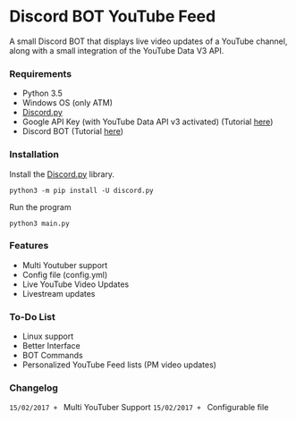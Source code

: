 # Discord BOT YouTube Feed

A small Discord BOT that displays live video updates of a YouTube channel, along with a small integration of the YouTube Data V3 API.

### Requirements
- Python 3.5
- Windows OS (only ATM)
- [Discord.py](https://github.com/Rapptz/discord.py)
- Google API Key (with YouTube Data API v3 activated) (Tutorial [here](https://developers.google.com/youtube/v3/getting-started))
- Discord BOT (Tutorial [here](https://github.com/reactiflux/discord-irc/wiki/Creating-a-discord-bot-&-getting-a-token))

### Installation
Install the [Discord.py](https://github.com/Rapptz/discord.py) library.
```
python3 -m pip install -U discord.py
```
Run the program
```
python3 main.py
```

### Features
- Multi Youtuber support
- Config file (config.yml)
- Live YouTube Video Updates
- Livestream updates

### To-Do List
- Linux support
- Better Interface
- BOT Commands
- Personalized YouTube Feed lists (PM video updates)

### Changelog
`15/02/2017 + ` Multi YouTuber Support 
`15/02/2017 + ` Configurable file

